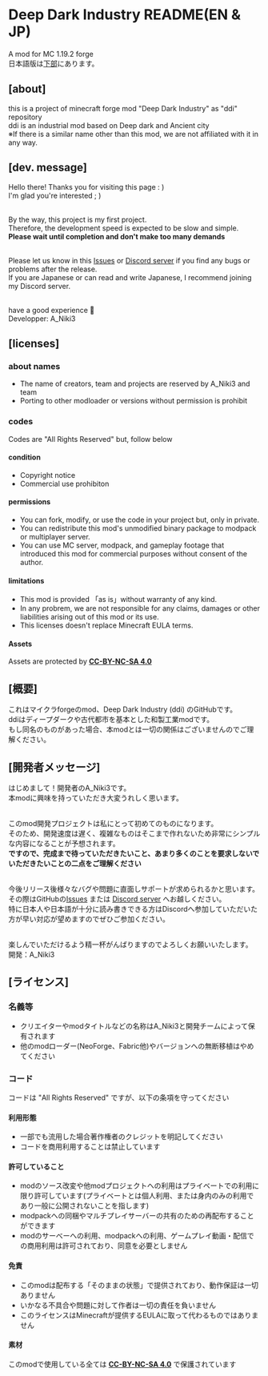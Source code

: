 # Deep Dark Industry README(EN & JP)
A mod for MC 1.19.2 forge<br>
日本語版は[下部](https://github.com/A-Niki3/DeepDarkIndustry/blob/main/README.md#%E6%A6%82%E8%A6%81)にあります。
## [about] <br>
this is a project of minecraft forge mod "Deep Dark Industry" as "ddi" repository <br>
ddi is an industrial mod based on Deep dark and Ancient city <br>
※If there is a similar name other than this mod, we are not affiliated with it in any way.<br>

## [dev. message] <br>
Hello there! Thanks you for visiting this page : ) <br>
I'm glad you're interested ; ) <br> <br>

By the way, this project is my first project.<br>
Therefore, the development speed is expected to be slow and simple.<br>
**Please wait until completion and don't make too many demands**<br><br>

Please let us know in this [Issues](https://github.com/A-Niki3/DeepDarkIndustry/issues) or [Discord server](https://discord.gg/MdVzcpNhme) if you find any bugs or problems after the release.<br>
If you are Japanese or can read and write Japanese, I recommend joining my Discord server.<br><br>

have a good experience 👋 <br>
Developper: A_Niki3<br>

## [licenses]<br>
### about names<br>
* The name of creators, team and projects are reserved by A_Niki3 and team
* Porting to other modloader or versions without permission is prohibit
### codes<br>
Codes are "All Rights Reserved" but, follow below<br>
#### condition<br>
* Copyright notice
* Commercial use prohibiton
#### permissions<br>
* You can fork, modify, or use the code in your project but, only in private.
* You can redistribute this mod's unmodified binary package to modpack or multiplayer server.
* You can use MC server, modpack, and gameplay footage that introduced this mod for commercial purposes without consent of the author.
#### limitations<br>
* This mod is provided 「as is」without warranty of any kind.
* In any probrem, we are not responsible for any claims, damages or other liabilities arising out of this mod or its use.
* This licenses doesn't replace Minecraft EULA terms.
#### Assets<br>
Assets are protected by **[CC-BY-NC-SA 4.0](https://creativecommons.org/licenses/by-nc-sa/4.0/legalcode)**

## [概要]<br>
これはマイクラforgeのmod、Deep Dark Industry (ddi) のGitHubです。<br>
ddiはディープダークや古代都市を基本とした和製工業modです。 <br>
もし同名のものがあった場合、本modとは一切の関係はございませんのでご理解ください。

## [開発者メッセージ]<br>
はじめまして！開発者のA_Niki3です。<br>
本modに興味を持っていただき大変うれしく思います。<br><br>

このmod開発プロジェクトは私にとって初めてのものになります。<br>
そのため、開発速度は遅く、複雑なものはそこまで作れないため非常にシンプルな内容になることが予想されます。<br>
**ですので、完成まで待っていただきたいこと、あまり多くのことを要求しないでいただきたいことの二点をご理解ください**<br><br>

今後リリース後様々なバグや問題に直面しサポートが求められるかと思います。その際はGitHubの[Issues](https://github.com/A-Niki3/DeepDarkIndustry/issues) または [Discord server](https://discord.gg/MdVzcpNhme) へお越しください。<br>
特に日本人や日本語が十分に読み書きできる方はDiscordへ参加していただいた方が早い対応が望めますのでぜひご参加ください。<br><br>

楽しんでいただけるよう精一杯がんばりますのでよろしくお願いいたします。<br>
開発：A_Niki3<br>

## [ライセンス]<br>
### 名義等<br>
* クリエイターやmodタイトルなどの名称はA_Niki3と開発チームによって保有されます
* 他のmodローダー(NeoForge、Fabric他)やバージョンへの無断移植はやめてください
### コード<br>
コードは "All Rights Reserved" ですが、以下の条項を守ってください<br>
#### 利用形態<br>
* 一部でも流用した場合著作権者のクレジットを明記してください
* コードを商用利用することは禁止しています
#### 許可していること<br>
* modのソース改変や他modプロジェクトへの利用はプライベートでの利用に限り許可しています(プライベートとは個人利用、または身内のみの利用であり一般に公開されないことを指します)
* modpackへの同梱やマルチプレイサーバーの共有のための再配布することができます
* modのサーべーへの利用、modpackへの利用、ゲームプレイ動画・配信での商用利用は許可されており、同意を必要としません
#### 免責<br>
* このmodは配布する「そのままの状態」で提供されており、動作保証は一切ありません
* いかなる不具合や問題に対して作者は一切の責任を負いません
* このライセンスはMinecraftが提供するEULAに取って代わるものではありません
#### 素材<br>
このmodで使用している全ては **[CC-BY-NC-SA 4.0](https://creativecommons.org/licenses/by-nc-sa/4.0/legalcode)** で保護されています
